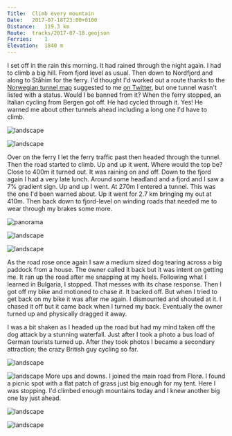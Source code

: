 ```yaml
---
Title:	Climb every mountain 
Date:	2017-07-18T23:00+0100 
Distance:	119.3 km 
Route:	tracks/2017-07-18.geojson
Ferries:	1
Elevation:	1840 m
---
```


I set off in the rain this morning. It had rained through the night again. I had to climb a big hill. From fjord level as usual. Then down to Nordfjord and along to St&aring;him for the ferry. I'd thought I'd worked out a route thanks to the [Norwegian tunnel map](http://www.cycletourer.co.uk/maps/tunnelmap.shtml) suggested to me [on Twitter](https://mobile.twitter.com/te_pickering/status/887027522453614592), but one tunnel wasn't listed with a status. Would I be banned from it? When the ferry stopped, an Italian cycling from Bergen got off. He had cycled through it. Yes! He warned me about other tunnels ahead including a long one I'd have to climb.

![landscape](https://pbs.twimg.com/media/DFCyrZZXcAAMli5?format=jpg "First hill of the day")

![landscape](https://pbs.twimg.com/media/DFCzfzCXgAEZlzs?format=jpg "Claudio")

Over on the ferry I let the ferry traffic past then headed through the tunnel. Then the road started to climb. Up and up it went. Where would the top be? Close to 400m it turned out. It was raining on and off. Down to the fjord again I had a very late lunch. Around some headland and a fjord and I saw a 7% gradient sign. Up and up I went. At 270m I entered a tunnel.  This was the one I'd been warned about. Up it went for 2.7 km bringing my out at 410m. Then back down to fjord-level on winding roads that needed me to wear through my brakes some more.

![panorama](https://pbs.twimg.com/media/DFC0K6jXkAAbp1h?format=jpg "view")

![landscape](https://pbs.twimg.com/media/DFC0k3VXYAEATL0?format=jpg "view")

![landscape](https://pbs.twimg.com/media/DFC1OE7WAAQlDZk?format=jpg "a pause before the tunnel")

As the road rose once again I saw a medium sized dog tearing across a big paddock from a house. The owner called it back but it was intent on getting me. It ran up the road after me snapping at my heels. Following what I learned in Bulgaria, I stopped. That messes with its chase response. Then I got off my bike and motioned to chase _it_. It backed off. But when I tried to get back on my bike it was after me again. I dismounted and shouted at it. I chased it off but it came back when I turned my back. Eventually the owner turned up and physically dragged it away.

I was a bit shaken as I headed up the road but had my mind taken off the dog attack by a stunning waterfall. Just after I took a photo a bus load of German tourists turned up. After they took photos I became a secondary attraction; the crazy British guy cycling so far.

![landscape](https://pbs.twimg.com/media/DFC1p_1W0AMoV5m?format=jpg "waterfall")

![landscape](https://pbs.twimg.com/media/DFC5HccXsAIoVlr?format=jpg "German tourists")
More ups and downs. I joined the main road from Flor&oslash;. I found a picnic spot with a flat patch of grass just big enough for my tent. Here I was stopping. I'd climbed enough mountains today and I knew another big one lay just ahead.

![landscape](https://pbs.twimg.com/media/DFC3admXkAECVjV?format=jpg "joining the Rv5")

![landscape](https://pbs.twimg.com/media/DFF7L7HXsAAT9Mm?format=jpg "Camp spot")
